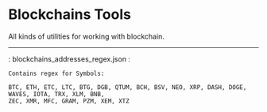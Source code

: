 
# Blockchains Tools
All kinds of utilities for working with blockchain.

----

: blockchains_addresses_regex.json :

```
Contains regex for Symbols:

BTC, ETH, ETC, LTC, BTG, DGB, QTUM, BCH, BSV, NEO, XRP, DASH, DOGE, WAVES, IOTA, TRX, XLM, BNB,
ZEC, XMR, MFC, GRAM, PZM, XEM, XTZ
```
